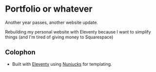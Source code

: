 # Portfolio or whatever
Another year passes, another website update. 

Rebuilding my personal website with Eleventy because I want to simplify things (and I'm tired of giving money to Squarespace)

## Colophon
- Built with [Eleventy](https://www.11ty.dev/) using [Nunjucks](https://mozilla.github.io/nunjucks/) for templating.